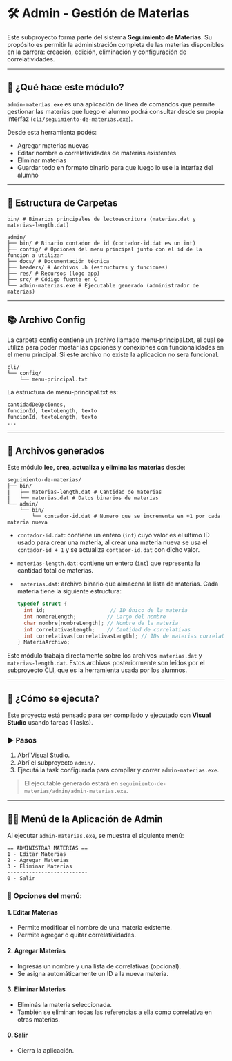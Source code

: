 # 🛠 Admin - Gestión de Materias

Este subproyecto forma parte del sistema **Seguimiento de Materias**. Su propósito es permitir la administración completa de las materias disponibles en la carrera: creación, edición, eliminación y configuración de correlatividades.

---

## 📌 ¿Qué hace este módulo?

`admin-materias.exe` es una aplicación de línea de comandos que permite gestionar las materias que luego el alumno podrá consultar desde su propia interfaz (`cli/seguimiento-de-materias.exe`).

Desde esta herramienta podés:

- Agregar materias nuevas
- Editar nombre o correlatividades de materias existentes
- Eliminar materias
- Guardar todo en formato binario para que luego lo use la interfaz del alumno

---

## 📁 Estructura de Carpetas

```
bin/ # Binarios principales de lectoescritura (materias.dat y materias-length.dat)

admin/
├── bin/ # Binario contador de id (contador-id.dat es un int)
├── config/ # Opciones del menu principal junto con el id de la funcion a utilizar
├── docs/ # Documentación técnica
├── headers/ # Archivos .h (estructuras y funciones)
├── res/ # Recursos (logo app)
├── src/ # Código fuente en C
└── admin-materias.exe # Ejecutable generado (administrador de materias)
```

---

## 📚 Archivo Config

La carpeta config contiene un archivo llamado menu-principal.txt, el cual se utiliza para poder mostar las opciones y conexiones con funcionalidades en el menu principal.
Si este archivo no existe la aplicacion no sera funcional.

```
cli/
└── config/
    └── menu-principal.txt
```

La estructura de menu-principal.txt es:

```
cantidadDeOpciones,
funcionId, textoLength, texto
funcionId, textoLength, texto
...
```

---

## 📂 Archivos generados

Este módulo **lee, crea, actualiza y elimina las materias** desde:

```
seguimiento-de-materias/
├── bin/
|   ├── materias-length.dat # Cantidad de materias
|   └── materias.dat # Datos binarios de materias
└── admin/
    └── bin/
        └── contador-id.dat # Numero que se incrementa en +1 por cada materia nueva
```

- `contador-id.dat`: contiene un entero (`int`) cuyo valor es el ultimo ID usado para crear una materia, al crear una materia nueva se usa el `contador-id + 1` y se actualiza `contador-id.dat` con dicho valor.
- `materias-length.dat`: contiene un entero (`int`) que representa la cantidad total de materias.
- ` materias.dat`: archivo binario que almacena la lista de materias. Cada materia tiene la siguiente estructura:

  ```c
  typedef struct {
    int id;                     // ID único de la materia
    int nombreLength;          // Largo del nombre
    char nombre[nombreLength]; // Nombre de la materia
    int correlativasLength;    // Cantidad de correlativas
    int correlativas[correlativasLength]; // IDs de materias correlativas
  } MateriaArchivo;
  ```

Este módulo trabaja directamente sobre los archivos` materias.dat` y `materias-length.dat`.
Estos archivos posteriormente son leídos por el subproyecto CLI, que es la herramienta usada por los alumnos.

---

## 🚀 ¿Cómo se ejecuta?

Este proyecto está pensado para ser compilado y ejecutado con **Visual Studio** usando tareas (Tasks).

### ▶️ Pasos

1. Abrí Visual Studio.
2. Abrí el subproyecto `admin/`.
3. Ejecutá la task configurada para compilar y correr `admin-materias.exe`.

> El ejecutable generado estará en `seguimiento-de-materias/admin/admin-materias.exe`.

---

## 🧑‍💻 Menú de la Aplicación de Admin

Al ejecutar `admin-materias.exe`, se muestra el siguiente menú:

```
== ADMINISTRAR MATERIAS ==
1 - Editar Materias
2 - Agregar Materias
3 - Eliminar Materias
--------------------------
0 - Salir
```

### 📘 Opciones del menú:

#### 1. Editar Materias

- Permite modificar el nombre de una materia existente.
- Permite agregar o quitar correlatividades.

#### 2. Agregar Materias

- Ingresás un nombre y una lista de correlativas (opcional).
- Se asigna automáticamente un ID a la nueva materia.

#### 3. Eliminar Materias

- Eliminás la materia seleccionada.
- También se eliminan todas las referencias a ella como correlativa en otras materias.

#### 0. Salir

- Cierra la aplicación.
